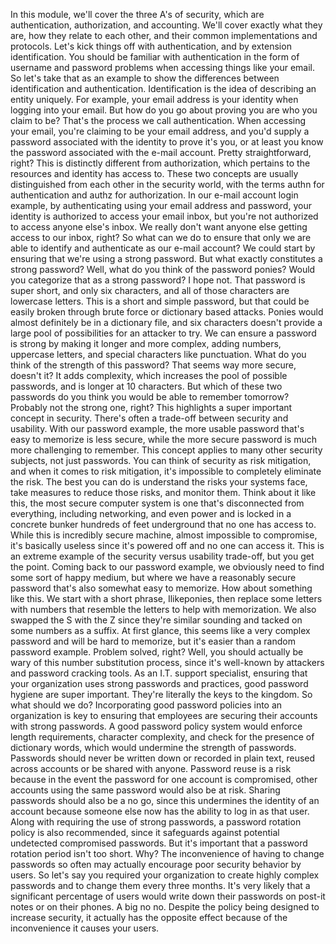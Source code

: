 In this module, we'll cover the three A's of security, which are authentication, authorization, and accounting. We'll cover exactly what they are, how they relate to each other, and their common implementations and protocols. Let's kick things off with authentication, and by extension identification. You should be familiar with authentication in the form of username and password problems when accessing things like your email. So let's take that as an example to show the differences between identification and authentication. Identification is the idea of describing an entity uniquely. For example, your email address is your identity when logging into your email. But how do you go about proving you are who you claim to be? That's the process we call authentication. When accessing your email, you're claiming to be your email address, and you'd supply a password associated with the identity to prove it's you, or at least you know the password associated with the e-mail account. Pretty straightforward, right? This is distinctly different from authorization, which pertains to the resources and identity has access to. These two concepts are usually distinguished from each other in the security world, with the terms authn for authentication and authz for authorization. In our e-mail account login example, by authenticating using your email address and password, your identity is authorized to access your email inbox, but you're not authorized to access anyone else's inbox. We really don't want anyone else getting access to our inbox, right? So what can we do to ensure that only we are able to identify and authenticate as our e-mail account? We could start by ensuring that we're using a strong password. But what exactly constitutes a strong password? Well, what do you think of the password ponies? Would you categorize that as a strong password? I hope not. That password is super short, and only six characters, and all of those characters are lowercase letters. This is a short and simple password, but that could be easily broken through brute force or dictionary based attacks. Ponies would almost definitely be in a dictionary file, and six characters doesn't provide a large pool of possibilities for an attacker to try. We can ensure a password is strong by making it longer and more complex, adding numbers, uppercase letters, and special characters like punctuation. What do you think of the strength of this password? That seems way more secure, doesn't it? It adds complexity, which increases the pool of possible passwords, and is longer at 10 characters. But which of these two passwords do you think you would be able to remember tomorrow? Probably not the strong one, right? This highlights a super important concept in security. There's often a trade-off between security and usability. With our password example, the more usable password that's easy to memorize is less secure, while the more secure password is much more challenging to remember. This concept applies to many other security subjects, not just passwords. You can think of security as risk mitigation, and when it comes to risk mitigation, it's impossible to completely eliminate the risk. The best you can do is understand the risks your systems face, take measures to reduce those risks, and monitor them. Think about it like this, the most secure computer system is one that's disconnected from everything, including networking, and even power and is locked in a concrete bunker hundreds of feet underground that no one has access to. While this is incredibly secure machine, almost impossible to compromise, it's basically useless since it's powered off and no one can access it. This is an extreme example of the security versus usability trade-off, but you get the point. Coming back to our password example, we obviously need to find some sort of happy medium, but where we have a reasonably secure password that's also somewhat easy to memorize. How about something like this. We start with a short phrase, Ilikeponies, then replace some letters with numbers that resemble the letters to help with memorization. We also swapped the S with the Z since they're similar sounding and tacked on some numbers as a suffix. At first glance, this seems like a very complex password and will be hard to memorize, but it's easier than a random password example. Problem solved, right? Well, you should actually be wary of this number substitution process, since it's well-known by attackers and password cracking tools. As an I.T. support specialist, ensuring that your organization uses strong passwords and practices, good password hygiene are super important. They're literally the keys to the kingdom. So what should we do? Incorporating good password policies into an organization is key to ensuring that employees are securing their accounts with strong passwords. A good password policy system would enforce length requirements, character complexity, and check for the presence of dictionary words, which would undermine the strength of passwords. Passwords should never be written down or recorded in plain text, reused across accounts or be shared with anyone. Password reuse is a risk because in the event the password for one account is compromised, other accounts using the same password would also be at risk. Sharing passwords should also be a no go, since this undermines the identity of an account because someone else now has the ability to log in as that user. Along with requiring the use of strong passwords, a password rotation policy is also recommended, since it safeguards against potential undetected compromised passwords. But it's important that a password rotation period isn't too short. Why? The inconvenience of having to change passwords so often may actually encourage poor security behavior by users. So let's say you required your organization to create highly complex passwords and to change them every three months. It's very likely that a significant percentage of users would write down their passwords on post-it notes or on their phones. A big no no. Despite the policy being designed to increase security, it actually has the opposite effect because of the inconvenience it causes your users.
